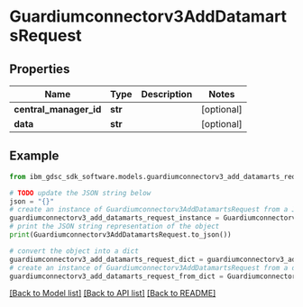 # Guardiumconnectorv3AddDatamartsRequest


## Properties

Name | Type | Description | Notes
------------ | ------------- | ------------- | -------------
**central_manager_id** | **str** |  | [optional] 
**data** | **str** |  | [optional] 

## Example

```python
from ibm_gdsc_sdk_software.models.guardiumconnectorv3_add_datamarts_request import Guardiumconnectorv3AddDatamartsRequest

# TODO update the JSON string below
json = "{}"
# create an instance of Guardiumconnectorv3AddDatamartsRequest from a JSON string
guardiumconnectorv3_add_datamarts_request_instance = Guardiumconnectorv3AddDatamartsRequest.from_json(json)
# print the JSON string representation of the object
print(Guardiumconnectorv3AddDatamartsRequest.to_json())

# convert the object into a dict
guardiumconnectorv3_add_datamarts_request_dict = guardiumconnectorv3_add_datamarts_request_instance.to_dict()
# create an instance of Guardiumconnectorv3AddDatamartsRequest from a dict
guardiumconnectorv3_add_datamarts_request_from_dict = Guardiumconnectorv3AddDatamartsRequest.from_dict(guardiumconnectorv3_add_datamarts_request_dict)
```
[[Back to Model list]](../README.md#documentation-for-models) [[Back to API list]](../README.md#documentation-for-api-endpoints) [[Back to README]](../README.md)


